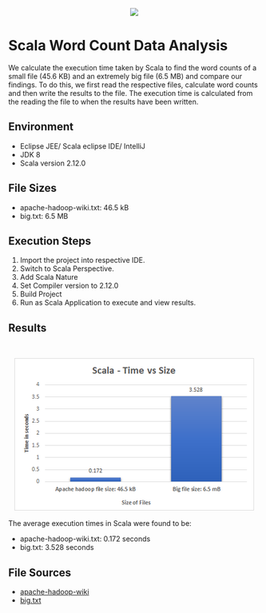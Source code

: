 <p align="center">
	<a href="#">
		<img src="https://raw.githubusercontent.com/Thomas-George-T/Word-Count-Data-Analysis/master/assets/svg/scala.svg" width=100/>
	</a>
</p>

# Scala Word Count Data Analysis

We calculate the execution time taken by Scala to find the word counts of a small file (45.6 KB) and an extremely big file (6.5 MB) and compare our findings. To do this, we first read the respective files, calculate word counts and then write the results to the file. The execution time is calculated from the reading the file to when the results have been written.

## Environment

- Eclipse JEE/ Scala eclipse IDE/ IntelliJ
- JDK 8
- Scala version 2.12.0

## File Sizes

- apache-hadoop-wiki.txt: 46.5 kB
- big.txt: 6.5 MB 

## Execution Steps

1. Import the project into respective IDE.
2. Switch to Scala Perspective.
3. Add Scala Nature
4. Set Compiler version to 2.12.0
5. Build Project
6. Run as Scala Application to execute and view results.

## Results
 
<br>
<p align="center">
	<img src="scala-graph.png" title="Scala word count - Size vs Time chart" alt="Scala word count - Size vs Time chart">
</p>

The average execution times in Scala were found to be:

- apache-hadoop-wiki.txt: 0.172 seconds
- big.txt:  3.528 seconds

## File Sources

- [apache-hadoop-wiki](https://en.wikipedia.org/wiki/Apache_Hadoop)
- [big.txt](https://norvig.com/big.txt)